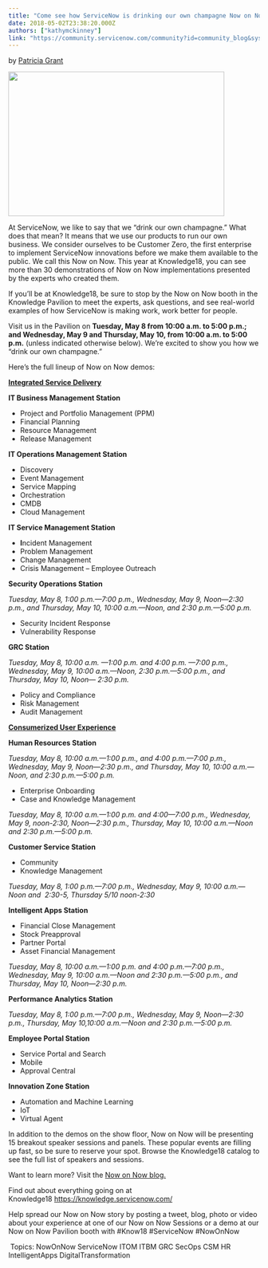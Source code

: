 ```yaml
---
title: "Come see how ServiceNow is drinking our own champagne Now on Now demos at Knowledge"
date: 2018-05-02T23:38:20.000Z
authors: ["kathymckinney"]
link: "https://community.servicenow.com/community?id=community_blog&sys_id=cc915fc2db3557802d1efb651f9619bd"
---
```

<p>by <a href="community?id&#61;community_user_profile&amp;user&#61;4a621a69dbd81fc09c9ffb651f9619c6" rel="nofollow">Patricia Grant</a></p>
<p><img style="max-width: 100%; max-height: 480px;" src="c10a13c2db3d57802d1efb651f9619ce.iix" width="433" height="290" /></p>
<p>At ServiceNow, we like to say that we “drink our own champagne.” What does that mean? It means that we use our products to run our own business. We consider ourselves to be Customer Zero, the first enterprise to implement ServiceNow innovations before we make them available to the public. We call this Now on Now. This year at Knowledge18, you can see more than 30 demonstrations of Now on Now implementations presented by the experts who created them.</p>
<p>If you’ll be at Knowledge18, be sure to stop by the Now on Now booth in the Knowledge Pavilion to meet the experts, ask questions, and see real-world examples of how ServiceNow is making work, work better for people.</p>
<p>Visit us in the Pavilion on <strong>Tuesday, May 8 from 10:00 a.m. to 5:00 p.m.; and Wednesday, May 9 and Thursday, May 10, from 10:00 a.m. to 5:00 p.m.</strong> (unless indicated otherwise below). We’re excited to show you how we “drink our own champagne.”</p>
<p>Here’s the full lineup of Now on Now demos:</p>
<p><strong><u>Integrated Service Delivery</u></strong></p>
<p><strong>IT Business Management Station</strong></p>
<ul><li>Project and Portfolio Management (PPM)</li><li>Financial Planning</li><li>Resource Management</li><li>Release Management</li></ul>
<p><strong>IT Operations Management Station</strong></p>
<ul><li>Discovery</li><li>Event Management</li><li>Service Mapping</li><li>Orchestration</li><li>CMDB</li><li>Cloud Management</li></ul>
<p><strong>IT Service Management Station</strong></p>
<ul><li><strong>I</strong>ncident Management</li><li>Problem Management</li><li>Change Management</li><li>Crisis Management – Employee Outreach</li></ul>
<p><strong>Security Operations Station</strong> <em> </em></p>
<p><em>Tuesday, May 8, 1:00 p.m.—7:00 p.m., Wednesday, May 9, Noon—2:30 p.m., and Thursday, May 10, 10:00 a.m.—Noon, and 2:30 p.m.—5:00 p.m.</em></p>
<ul><li>Security Incident Response</li><li>Vulnerability Response</li></ul>
<p><strong>GRC Station</strong></p>
<p><em>Tuesday, May 8, 10:00 a.m. —1:00 p.m. and 4:00 p.m. —7:00 p.m., Wednesday, May 9, 10:00 a.m.—Noon, 2:30 p.m.—5:00 p.m., and Thursday, May 10, Noon— 2:30 p.m.</em></p>
<ul><li>Policy and Compliance</li><li>Risk Management</li><li>Audit Management</li></ul>
<p><strong><u>Consumerized User Experience</u></strong></p>
<p><strong>Human Resources Station</strong></p>
<p><em>Tuesday, May 8, 10:00 a.m.—1:00 p.m., and 4:00 p.m.—7:00 p.m., Wednesday, May 9, Noon—2:30 p.m., and Thursday, May 10, 10:00 a.m.—Noon, and 2:30 p.m.—5:00 p.m.</em></p>
<ul><li>Enterprise Onboarding</li><li>Case and Knowledge Management</li></ul>
<p><em>Tuesday, May 8, 10:00 a.m.—1:00 p.m. and 4:00—7:00 p.m., Wednesday, May 9, noon-2:30, Noon—2:30 p.m., Thursday, May 10, 10:00 a.m.—Noon and 2:30 p.m.—5:00 p.m.</em></p>
<p><strong>Customer Service Station</strong></p>
<ul><li>Community</li><li>Knowledge Management</li></ul>
<p><em>Tuesday, May 8, 1:00 p.m.—7:00 p.m., Wednesday, May 9, 10:00 a.m.—Noon and  2:30-5, Thursday 5/10 noon-2:30</em></p>
<p><strong>Intelligent Apps Station</strong></p>
<ul><li>Financial Close Management</li><li>Stock Preapproval</li><li>Partner Portal</li><li>Asset Financial Management</li></ul>
<p><em>Tuesday, May 8, 10:00 a.m.—1:00 p.m. and 4:00 p.m.—7:00 p.m., Wednesday, May 9, 10:00 a.m.—Noon and 2:30 p.m.—5:00 p.m., and Thursday, May 10, Noon—2:30 p.m.</em></p>
<p><strong>Performance Analytics Station</strong></p>
<p><em>Tuesday, May 8, 1:00 p.m.—7:00 p.m., Wednesday, May 9, Noon—2:30 p.m., Thursday, May 10,10:00 a.m.—Noon and 2:30 p.m.—5:00 p.m.</em></p>
<p><strong>Employee Portal Station</strong></p>
<ul><li>Service Portal and Search</li><li>Mobile</li><li>Approval Central</li></ul>
<p><strong>Innovation Zone Station</strong></p>
<ul><li>Automation and Machine Learning</li><li>IoT</li><li>Virtual Agent</li></ul>
<p>In addition to the demos on the show floor, Now on Now will be presenting 15 breakout speaker sessions and panels. These popular events are filling up fast, so be sure to reserve your spot. Browse the Knowledge18 catalog to see the full list of speakers and sessions.</p>
<p>Want to learn more? Visit the <a href="https://servicematters.servicenow.com/category/now-on-now/" rel="nofollow">Now on Now blog.</a></p>
<p>Find out about everything going on at Knowledge18 <a href="https://knowledge.servicenow.com/" rel="nofollow">https://knowledge.servicenow.com/</a></p>
<p>Help spread our Now on Now story by posting a tweet, blog, photo or video about your experience at one of our Now on Now Sessions or a demo at our Now on Now Pavilion booth with #Know18 #ServiceNow #NowOnNow</p>
<p> Topics: NowOnNow ServiceNow ITOM ITBM GRC SecOps CSM HR IntelligentApps DigitalTransformation</p>